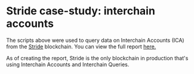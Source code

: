 # Stride case-study: interchain accounts
The scripts above were used to query data on Interchain Accounts (ICA) from the [Stride](https://stride.zone/) blockchain. You can view the full report [here.](https://datastudio.google.com/reporting/da98bd3e-fdf8-4cbd-b6d5-d32afd3dc607)

As of creating the report, Stride is the only blockchain in production that's using Interchain Accounts and Interchain Queries.
